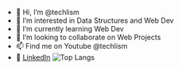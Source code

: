 - 👋 Hi, I’m @techlism
- 👀 I’m interested in Data Structures and Web Dev
- 🌱 I’m currently learning Web Dev
- 💞️ I’m looking to collaborate on Web Projects
- 📫 Find me on Youtube @techlism
- 🔗 <a href="https://www.linkedin.com/in/kundan-kumar-a54461202">LinkedIn</a>
![Top Langs](https://github-readme-stats.vercel.app/api/top-langs/?username=techlism&layout=compact)
<!---
techlism/techlism is a ✨ special ✨ repository because its `README.md` (this file) appears on your GitHub profile.
You can click the Preview link to take a look at your changes.
--->
